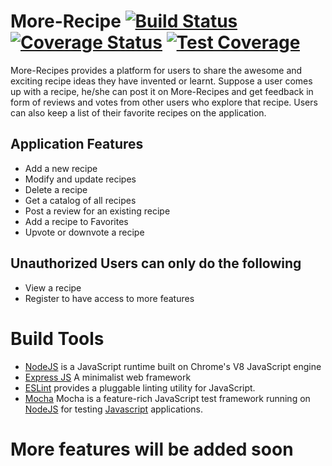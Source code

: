 # More-Recipe [![Build Status](https://travis-ci.org/emasys/More-Recipe.svg?branch=master)](https://travis-ci.org/emasys/More-Recipe) [![Coverage Status](https://coveralls.io/repos/github/emasys/More-Recipe/badge.svg?branch=master)](https://coveralls.io/github/emasys/More-Recipe?branch=develop) [![Test Coverage](https://api.codeclimate.com/v1/badges/27d0694e67cb545bdd34/test_coverage)](https://codeclimate.com/github/emasys/More-Recipe/test_coverage)
More-Recipes provides a platform for users to share the awesome and exciting  recipe ideas they have invented or learnt.  Suppose a user comes up with a recipe,  he/she can post it on More-Recipes and  get feedback in form of reviews and votes from other users who explore that recipe. Users can also keep a list of their favorite recipes on the application.

## Application Features
- Add a new recipe
- Modify and update recipes
- Delete a recipe
- Get a catalog of all recipes
- Post a review for an existing recipe
- Add a recipe to Favorites
- Upvote or downvote a recipe

## Unauthorized Users can only do the following
- View a recipe
- Register to have access to more features

# Build Tools
- [NodeJS](http://nodejs.org/en) is a JavaScript runtime built on Chrome's V8 JavaScript engine
- [Express JS](http://express.com) A minimalist web framework
- [ESLint](eslint.org) provides a pluggable linting utility for JavaScript.
- [Mocha](https://mochajs.org/) Mocha is a feature-rich JavaScript test framework running on [NodeJS](nodejs.org/en) for testing [Javascript](javascript.com) applications.

# More features will be added soon



